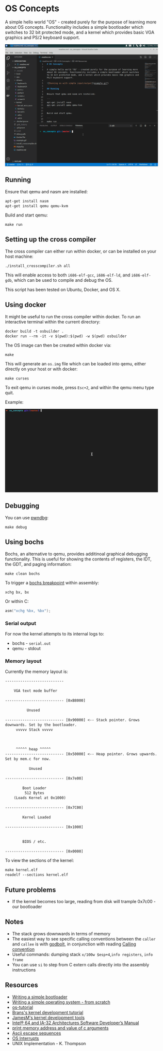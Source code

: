 # OS Concepts

A simple hello world "OS" - created purely for the purpose of learning more about OS concepts. Functionality includes a simple bootloader which switches to 32 bit protected mode, and a kernel which provides basic VGA graphics and PS/2 keyboard support.

![Running os with simple input/output](example.gif)

## Running

Ensure that qemu and nasm are installed:

```
apt-get install nasm
apt-get install qemu qemu-kvm
```

Build and start qemu:

```
make run
```

## Setting up the cross compiler

The cross compiler can either run within docker, or can be installed on your host machine:

```
./install_crosscompiler.sh all
```

This will enable access to both `i686-elf-gcc`, `i686-elf-ld`, and `i686-elf-gdb`, which can be used to compile and debug the OS.

This script has been tested on Ubuntu, Docker, and OS X.

## Using docker

It might be useful to run the cross compiler within docker. To run an interactive terminal within the current directory:

```
docker build -t osbuilder .
docker run --rm -it -v $(pwd):$(pwd) -w $(pwd) osbuilder
```

The OS image can then be created within docker via:

```
make
```

This will generate an `os.img` file which can be loaded into qemu, either directly on your host or with docker:

```
make curses
```

To exit qemu in curses mode, press `Esc+2`, and within the qemu menu type quit.

Example:

![Running os with simple input/output within docker](docker-qemu.gif)

## Debugging

You can use [pwndbg](https://github.com/pwndbg/pwndbg):

```
make debug
```

## Using bochs

Bochs, an alternative to qemu, provides additinoal graphical debugging functionality. This is useful for showing the
contents of registers, the IDT, the GDT, and paging information:

```
make clean bochs
```

To trigger a [bochs breakpoint](https://wiki.osdev.org/Bochs#Magic_Breakpoint) within assembly:

```
xchg bx, bx
```

Or within C:

```c
asm("xchg %bx, %bx");
```

### Serial output

For now the kernel attempts to its internal logs to:

- bochs - `serial.out`
- qemu - stdout

### Memory layout

Currently the memory layout is:

```
---------------------------

    VGA text mode buffer

--------------------------- [0xB8000]

          Unused

--------------------------- [0x90000] <-- Stack pointer. Grows downwards. Set by the bootloader.
     vvvvv Stack vvvvv



     ^^^^^ heap ^^^^^
--------------------------- [0x50000] <-- Heap pointer. Grows upwards. Set by mem.c for now.

           Unused

--------------------------- [0x7e00]

        Boot Loader
         512 Bytes
    (Loads Kernel at 0x1000)

--------------------------- [0x7C00]

        Kernel Loaded

--------------------------- [0x1000]


        BIOS / etc.

--------------------------- [0x0000]
```

To view the sections of the kernel:

```
make kernel.elf
readelf --sections kernel.elf
```

## Future problems

- If the kernel becomes too large, reading from disk will trample 0x7c00 - our bootloader

## Notes

- The stack grows downwards in terms of memory
- The easiest way to see specific calling conventions between the `caller` and `callee` is with [godbolt](https://godbolt.org/), in conjunction with reading [Calling convention](https://en.wikipedia.org/wiki/Calling_convention)
- Useful commands: dumping stack `x/100w $esp+4`,`info registers`, `info frame`
- You can use `si` to step from C extern calls directly into the assembly instructions

## Resources

- [Writing a simple bootloader](https://www.alanfoster.me/posts/writing-a-bootloader/)
- [Writing a simple operating system - from scratch](https://www.cs.bham.ac.uk/~exr/lectures/opsys/10_11/lectures/os-dev.pdf)
- [os-tutorial](https://github.com/cfenollosa/os-tutorial)
- [Brans's kernel development tutorial](http://www.osdever.net/bkerndev/Docs/intro.htm)
- [JamesM's kernel development tools](http://www.jamesmolloy.co.uk/tutorial_html/)
- [Intel® 64 and IA-32 Architectures Software Developer’s Manual](https://www.intel.co.uk/content/www/uk/en/architecture-and-technology/64-ia-32-architectures-software-developer-system-programming-manual-325384.html)
- [print memory address and value of c arguments](https://stackoverflow.com/questions/31972345/how-to-print-the-memory-address-and-the-value-of-the-arguments-of-a-c-c-functi)
- [Ascii escape sequences](http://ascii-table.com/ansi-escape-sequences.php)
- [OS Interrupts](https://alex.dzyoba.com/blog/os-interrupts/)
- UNIX Implementation - K. Thompson
